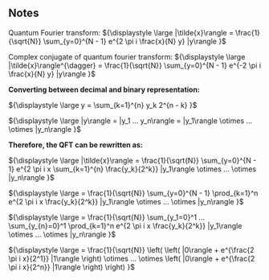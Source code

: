 ## Notes

Quantum Fourier transform: ${\displaystyle \large |\tilde{x}\rangle = \frac{1}{\sqrt{N}} \sum_{y=0}^{N - 1} e^{2 \pi i \frac{x}{N} y} |y\rangle }$

Complex conjugate of quantum fourier transform: ${\displaystyle \large |\tilde{x}\rangle^{\dagger} = \frac{1}{\sqrt{N}} \sum_{y=0}^{N - 1} e^{-2 \pi i \frac{x}{N} y} |y\rangle }$

**Converting between decimal and binary representation:**

${\displaystyle \large y = \sum_{k=1}^{n} y_k 2^{n - k} }$

${\displaystyle \large |y\rangle = |y_1 ... y_n\rangle = |y_1\rangle \otimes ... \otimes |y_n\rangle }$

**Therefore, the QFT can be rewritten as:**

${\displaystyle \large |\tilde{x}\rangle = \frac{1}{\sqrt{N}} \sum_{y=0}^{N - 1} e^{2 \pi i x \sum_{k=1}^{n} \frac{y_k}{2^k}} |y_1\rangle \otimes ... \otimes |y_n\rangle }$

${\displaystyle \large = \frac{1}{\sqrt{N}} \sum_{y=0}^{N - 1} \prod_{k=1}^n e^{2 \pi i x \frac{y_k}{2^k}} |y_1\rangle \otimes ... \otimes |y_n\rangle }$

${\displaystyle \large = \frac{1}{\sqrt{N}} \sum_{y_1=0}^1 ...  \sum_{y_{n}=0}^1 \prod_{k=1}^n e^{2 \pi i x \frac{y_k}{2^k}} |y_1\rangle \otimes ... \otimes |y_n\rangle }$

${\displaystyle \large = \frac{1}{\sqrt{N}} \left( \left( |0\rangle + e^{\frac{2 \pi i x}{2^1}} |1\rangle \right) \otimes ... \otimes \left( |0\rangle + e^{\frac{2 \pi i x}{2^n}} |1\rangle \right) \right) }$